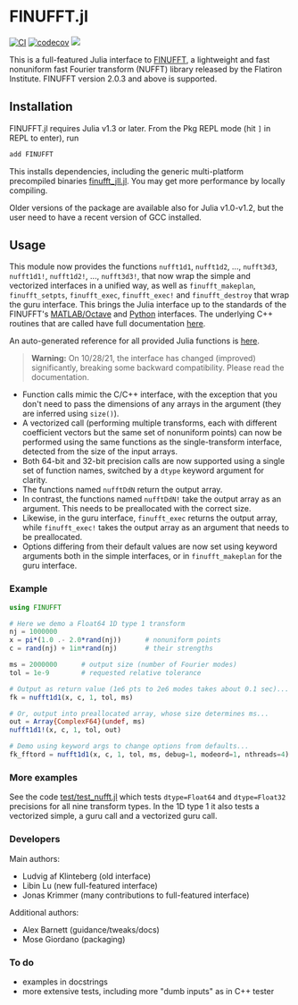 # FINUFFT.jl

[![CI](https://github.com/ludvigak/FINUFFT.jl/workflows/CI/badge.svg?branch=master)](https://github.com/ludvigak/FINUFFT.jl/actions?query=workflow%3ACI+branch%3Amaster)
[![codecov](https://codecov.io/gh/ludvigak/FINUFFT.jl/branch/master/graph/badge.svg?token=Tkx7kma18J)](https://codecov.io/gh/ludvigak/FINUFFT.jl)
[![](https://img.shields.io/badge/docs-latest-blue.svg)](https://ludvigak.github.io/FINUFFT.jl/latest/)

This is a full-featured Julia interface to [FINUFFT](https://github.com/flatironinstitute/finufft), a lightweight and fast nonuniform fast Fourier transform (NUFFT) library released by the Flatiron Institute. FINUFFT version 2.0.3 and above is supported.

## Installation

FINUFFT.jl requires Julia v1.3 or later. From the Pkg REPL mode (hit `]` in REPL to enter), run

```julia
add FINUFFT
```

This installs dependencies, including the generic multi-platform precompiled
binaries [finufft_jll.jl](https://github.com/JuliaBinaryWrappers/finufft_jll.jl). You may get more performance by locally compiling.

Older versions of the package are available also for Julia v1.0-v1.2, but the user need to have a recent version of GCC installed.

## Usage

This module now provides the functions `nufft1d1`, `nufft1d2`, ..., `nufft3d3`, `nufft1d1!`, `nufft1d2!`, ..., `nufft3d3!`, that now wrap the
simple and vectorized interfaces in a unified way,
as well as
`finufft_makeplan`, `finufft_setpts`, `finufft_exec`, `finufft_exec!` and `finufft_destroy` that wrap the guru interface.
This brings the Julia interface up to the standards of the
FINUFFT's [MATLAB/Octave](https://finufft.readthedocs.io/en/latest/matlab.html)
and [Python](https://finufft.readthedocs.io/en/latest/python.html) interfaces.
The underlying C++ routines that are called have full documentation
[here](https://finufft.readthedocs.io/en/latest/c.html).

An auto-generated reference for all provided Julia functions is [here](https://ludvigak.github.io/FINUFFT.jl/latest/).

> **Warning:** On 10/28/21, the interface has changed (improved) significantly,
> breaking some backward compatibility. Please read the documentation.

* Function calls mimic the C/C++ interface, with the exception that you don't need to pass the dimensions of any arrays in the argument (they are inferred using `size()`).
* A vectorized call (performing multiple transforms, each with different coefficient vectors but the same set of nonuniform points) can now be performed using the same functions as the single-transform interface, detected from the size of the input arrays.
* Both 64-bit and 32-bit precision calls are now supported using a single
set of function names, switched by a `dtype` keyword argument for clarity.
* The functions named `nufftDdN` return the output array.
* In contrast, the functions named `nufftDdN!` take the output array as an argument. This needs to be preallocated with the correct size.
* Likewise, in the guru interface, `finufft_exec` returns the output array,
while `finufft_exec!` takes the output array as an argument that needs to be preallocated.
* Options differing from their default values are now set using keyword arguments both in the simple interfaces, or in `finufft_makeplan` for the guru interface.

### Example
```julia
using FINUFFT

# Here we demo a Float64 1D type 1 transform
nj = 1000000
x = pi*(1.0 .- 2.0*rand(nj))      # nonuniform points
c = rand(nj) + 1im*rand(nj)       # their strengths

ms = 2000000      # output size (number of Fourier modes)
tol = 1e-9        # requested relative tolerance

# Output as return value (1e6 pts to 2e6 modes takes about 0.1 sec)...
fk = nufft1d1(x, c, 1, tol, ms)

# Or, output into preallocated array, whose size determines ms...
out = Array{ComplexF64}(undef, ms)
nufft1d1!(x, c, 1, tol, out)

# Demo using keyword args to change options from defaults...
fk_fftord = nufft1d1(x, c, 1, tol, ms, debug=1, modeord=1, nthreads=4)
```

### More examples

See the code [test/test_nufft.jl](test/test_nufft.jl)
which tests `dtype=Float64` and `dtype=Float32` precisions
for all nine transform types.
In the 1D type 1 it also tests a vectorized simple, a guru call and
a vectorized guru call.

### Developers

Main authors:

* Ludvig af Klinteberg (old interface)
* Libin Lu (new full-featured interface)
* Jonas Krimmer (many contributions to full-featured interface)

Additional authors:

* Alex Barnett (guidance/tweaks/docs)
* Mose Giordano (packaging)

### To do

- examples in docstrings
- more extensive tests, including more "dumb inputs" as in C++ tester
